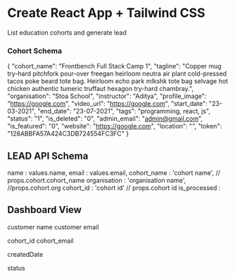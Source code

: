# Create React App + Tailwind CSS

List education cohorts and generate lead 


### Cohort Schema 

{
    "cohort_name": "Frontbench Full Stack Camp 1",
    "tagline": "Copper mug try-hard pitchfork pour-over freegan heirloom neutra air plant cold-pressed tacos poke beard tote bag. Heirloom echo park mlkshk tote bag selvage hot chicken authentic tumeric truffaut hexagon try-hard chambray.",
    "organisation": "Stoa School",
    "instructor": "Aditya",
    "profile_image": "https://google.com",
    "video_url": "https://google.com",
    "start_date": "23-03-2021",
    "end_date": "23-07-2021",
    "tags": "programming, react, js",
    "status": "1",
    "is_deleted": "0",
    "admin_email": "admin@gmail.com",
    "is_featured": "0",
    "website": "https://google.com",
    "location": "",
    "token": "128ABBFA57A424C3DB724554FC3FC"
}

## LEAD API Schema

name : values.name,
email : values.email,
cohort_name : 'cohort name', // props.cohort.cohort_name
organisation : 'organisation name', //props.cohort.org
cohort_id : 'cohort id' // props.cohort id
is_processed : 

## Dashboard View

customer name
customer email

cohort_id
cohort_email

createdDate

status